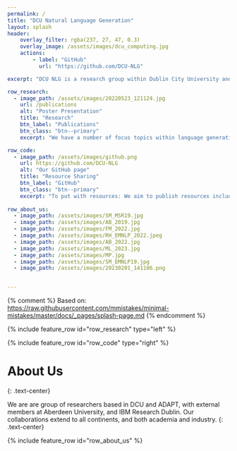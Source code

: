 ```yaml
---
permalink: /
title: "DCU Natural Language Generation"
layout: splash
header:
    overlay_filter: rgba(237, 27, 47, 0.3)
    overlay_image: /assets/images/dcu_computing.jpg
    actions:
        - label: "GitHub"
          url: "https://github.com/DCU-NLG"

excerpt: "DCU NLG is a research group within Dublin City University and the ADAPT Research Centre, located in Dublin, Ireland. We work on language generation in its broadest sense, encompassing data-to-text, text-to-text and free generation tasks."

row_research:
  - image_path: /assets/images/20220523_121124.jpg
    url: /publications
    alt: "Poster Presentation"
    title: "Research"
    btn_label: "Publications"
    btn_class: "btn--primary"
    excerpt: "We have a number of focus topics within language generation, including controllability, disentanglement, modularisation, reproducibility and evaluation of automatically generated text."

row_code:
  - image_path: /assets/images/github.png
    url: https://github.com/DCU-NLG
    alt: "Our GitHub page"
    title: "Resource Sharing"
    btn_label: "GitHub"
    btn_class: "btn--primary"
    excerpt: "To put with resources: We aim to publish resources including models, datasets, code and data sheets via GitHub to help others to use and build on our work. Feedback is always welcome."
  
row_about_us:
  - image_path: /assets/images/SM_MSR19.jpg
  - image_path: /assets/images/AB_2019.jpg
  - image_path: /assets/images/FM_2022.jpg
  - image_path: /assets/images/RH_EMNLP_2022.jpeg
  - image_path: /assets/images/AB_2022.jpg
  - image_path: /assets/images/ML_2023.jpg 
  - image_path: /assets/images/MP.jpg
  - image_path: /assets/images/SM_EMNLP19.jpg
  - image_path: /assets/images/20230201_141106.png


---
```

{% comment %}
Based on: https://raw.githubusercontent.com/mmistakes/minimal-mistakes/master/docs/_pages/splash-page.md
{% endcomment %}


{% include feature_row id="row_research" type="left" %}

{% include feature_row id="row_code" type="right" %}



# About Us
{: .text-center}

We are are group of researchers based in DCU and ADAPT, with external members at Aberdeen University, and IBM Research Dublin. Our collaborations extend to all continents, and both academia and industry.
{: .text-center}

{% include feature_row id="row_about_us" %}

